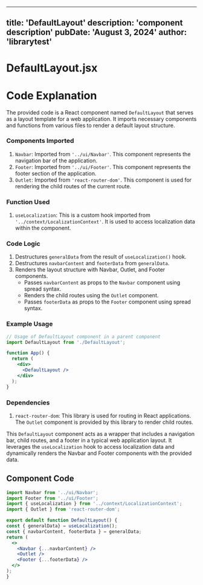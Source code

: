 ---
  title: 'DefaultLayout'
  description: 'component description'
  pubDate: 'August 3, 2024'
  author: 'librarytest'
  ---
  
  
  
  # DefaultLayout.jsx
  # Code Explanation

The provided code is a React component named `DefaultLayout` that serves as a layout template for a web application. It imports necessary components and functions from various files to render a default layout structure.

### Components Imported
1. `Navbar`: Imported from `'../ui/Navbar'`. This component represents the navigation bar of the application.
2. `Footer`: Imported from `'../ui/Footer'`. This component represents the footer section of the application.
3. `Outlet`: Imported from `'react-router-dom'`. This component is used for rendering the child routes of the current route.

### Function Used
1. `useLocalization`: This is a custom hook imported from `'../context/LocalizationContext'`. It is used to access localization data within the component.

### Code Logic
1. Destructures `generalData` from the result of `useLocalization()` hook.
2. Destructures `navbarContent` and `footerData` from `generalData`.
3. Renders the layout structure with Navbar, Outlet, and Footer components.
   - Passes `navbarContent` as props to the `Navbar` component using spread syntax.
   - Renders the child routes using the `Outlet` component.
   - Passes `footerData` as props to the `Footer` component using spread syntax.

### Example Usage
```jsx
// Usage of DefaultLayout component in a parent component
import DefaultLayout from './DefaultLayout';

function App() {
  return (
    <div>
      <DefaultLayout />
    </div>
  );
}
```

### Dependencies
1. `react-router-dom`: This library is used for routing in React applications. The `Outlet` component is provided by this library to render child routes.

This `DefaultLayout` component acts as a wrapper that includes a navigation bar, child routes, and a footer in a typical web application layout. It leverages the `useLocalization` hook to access localization data and dynamically renders the Navbar and Footer components with the provided data.
  
  ## Component Code
  ```jsx
  import Navbar from '../ui/Navbar';
import Footer from '../ui/Footer';
import { useLocalization } from '../context/LocalizationContext';
import { Outlet } from 'react-router-dom';

export default function DefaultLayout() {
  const { generalData} = useLocalization();
  const { navbarContent, footerData } = generalData;
  return (
    <>
      <Navbar {...navbarContent} />
      <Outlet />
      <Footer {...footerData} />
    </>
  );
}
  ```
  